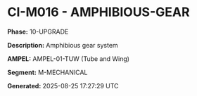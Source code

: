 # CI-M016 - AMPHIBIOUS-GEAR

**Phase:** 10-UPGRADE

**Description:** Amphibious gear system

**AMPEL:** AMPEL-01-TUW (Tube and Wing)

**Segment:** M-MECHANICAL

**Generated:** 2025-08-25 17:27:29 UTC
